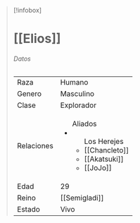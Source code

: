 > [!infobox]
> # [[Elios]]
> ###### Datos
> |||
> | ---- | ---- |
> | Raza | Humano |
> | Genero | Masculino |
> | Clase | Explorador |
> |Relaciones|<ul>Aliados <li><ul> Los Herejes <li>[[Chancleto]]</li><li>[[Akatsuki]]</li><li>[[JoJo]]</li></ul></li></ul>|
> |Edad| 29|
> |Reino| [[Semigladi]]|
> |Estado| Vivo|